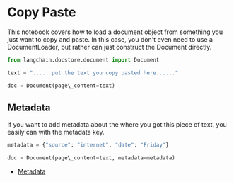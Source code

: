 # Copy Paste

This notebook covers how to load a document object from something you just want to copy and paste. In this case, you don't even need to use a DocumentLoader, but rather can just construct the Document directly.

```python
from langchain.docstore.document import Document  

```

```python
text = "..... put the text you copy pasted here......"  

```

```python
doc = Document(page\_content=text)  

```

## Metadata[​](#metadata "Direct link to Metadata")

If you want to add metadata about the where you got this piece of text, you easily can with the metadata key.

```python
metadata = {"source": "internet", "date": "Friday"}  

```

```python
doc = Document(page\_content=text, metadata=metadata)  

```

- [Metadata](#metadata)
